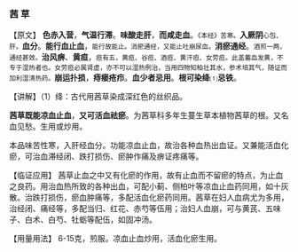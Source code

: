 ### 茜    草 

【原文】 **色赤入营**，**气温行滞**。**味酸走肝**，**而咸走血**。<small>《本经》苦寒。</small>**入厥阴**<small>心包、肝。</small>**血分**。**能行血止血**，<small>能行故能止。消瘀通经，又能止吐崩尿血。</small>**消瘀通经**。<small>酒煎一两，通经甚效。</small>**治风痹**、**黄疸**，<small>疸有五，黄疸、谷疸、酒疸、黄汗疸、女劳疸。此盖蓄血发黄，不专于湿热者也。女劳疸必属肾虚，亦不可以湿热例治，当用四物知柏壮其水，参术培其气，随证而加利湿清热药。</small>**崩运扑损**，**痔瘘疮疖**。**血少者忌用**。**根可染绛**⑴**忌铁**。
    
【讲解】（1）绛：古代用茜草染成深红色的丝织品。

**茜草既能凉血止血**，**又可活血祛瘀**。为茜草科多年生蔓生草本植物茜草的根。又名血见愁。生用或炒用。

本品味苦性寒，入肝经血分。功能凉血止血，故治各种血热出血证。又兼能活血化瘀，可治血滞经闭、跌打损伤、瘀肿作痛及痹证疼痛等。
    
【临证应用】  茜草止血之中又有化瘀的作用，故有止血而不留瘀的特点，为止血之良药。用治血热所致的各种出血，可配小蓟、侧柏叶等凉血止血药同用，如十灰散。治跌打损伤，瘀血肿痛等，多配活血化瘀药同用。茜草在妇人血病尤为多用，治经闭、痛经等，多配当归、红花、赤芍等伍用；治妇人血崩，可与黄芪、五味子、白术、白芍、牡蛎等配伍，如固冲汤。
     
【用量用法】 6-15克，煎服。凉血止血炒用，活血化瘀生用。


